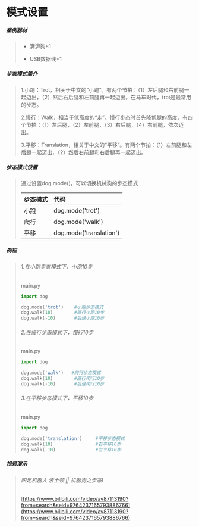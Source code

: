 # 模式设置

##### 案例器材

>* 湃湃狗×1
>
>* USB数据线×1
>

##### 步态模式简介

>1.小跑：Trot，相关于中文的“小跑”。有两个节拍：（1）左后腿和右前腿一起迈出，（2）然后右后腿和左前腿再一起迈出。在马车时代，trot是最常用的步态。
>
>2.慢行：Walk，相当于低高度的“走”。慢行步态时首先降低腿的高度，有四个节拍：（1）左后腿，（2）左前腿，（3）右后腿，（4）右前腿，依次迈出。
>
>3.平移：Translation，相关于中文的“平移”。有两个节拍：（1）左前腿和左后腿一起迈出，（2）然后右前腿和右后腿再一起迈出。

##### 步态模式设置

>通过设置dog.mode()，可以切换机械狗的步态模式
>
>| 步态模式 | 代码                    |
>| :------- | :---------------------- |
>| 小跑     | dog.mode('trot')        |
>| 爬行     | dog.mode('walk')        |
>| 平移     | dog.mode('translation') |
>

##### 例程

>###### 1.在小跑步态模式下，小跑10步
>
>main.py
>
>```python
>import dog
>
>dog.mode('trot')    #小跑步态模式
>dog.walk(10)        #直行小跑10步
>dog.walk(-10)       #后退小跑10步
>```
>###### 2.在慢行步态模式下，慢行10步
>
>main.py
>
>```python
>import dog
>
>dog.mode('walk')   #爬行步态模式
>dog.walk(10)        #直行爬行10步
>dog.walk(-10)       #后退爬行10步
>```
>###### 3.在平移步态模式下，平移10步
>
>main.py
>
>```python
>import dog
>
>dog.mode('translation')     #平移步态模式
>dog.walk(10)                #右平移10步
>dog.walk(-10)               #左平移10步
>```

##### 视频演示

>###### 四足机器人 波士顿 || 机器狗之步态Ⅰ
>[https://www.bilibili.com/video/av87113190?from=search&seid=9764237165793886766](https://www.bilibili.com/video/av87113190?from=search&seid=9764237165793886766)